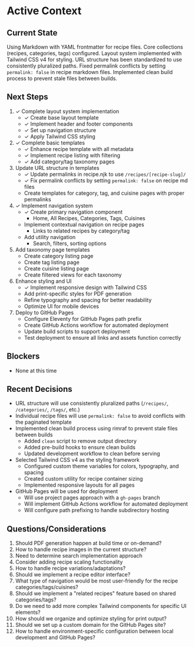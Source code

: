 # Active Context

## Current State
Using Markdown with YAML frontmatter for recipe files. Core collections (recipes, categories, tags) configured. Layout system implemented with Tailwind CSS v4 for styling. URL structure has been standardized to use consistently pluralized paths. Fixed permalink conflicts by setting `permalink: false` in recipe markdown files. Implemented clean build process to prevent stale files between builds.

## Next Steps
1. ✓ Complete layout system implementation
   - ✓ Create base layout template
   - ✓ Implement header and footer components
   - ✓ Set up navigation structure
   - ✓ Apply Tailwind CSS styling
2. ✓ Complete basic templates
   - ✓ Enhance recipe template with all metadata
   - ✓ Implement recipe listing with filtering
   - ✓ Add category/tag taxonomy pages
3. Update URL structure in templates
   - ✓ Update permalinks in recipe.njk to use `/recipes/[recipe-slug]/`
   - ✓ Fix permalink conflicts by setting `permalink: false` on recipe md files
   - Create templates for category, tag, and cuisine pages with proper permalinks
4. ✓ Implement navigation system
   - ✓ Create primary navigation component
     - Home, All Recipes, Categories, Tags, Cuisines
   - Implement contextual navigation on recipe pages
     - Links to related recipes by category/tag
   - Add utility navigation
     - Search, filters, sorting options
5. Add taxonomy page templates
   - Create category listing page
   - Create tag listing page
   - Create cuisine listing page
   - Create filtered views for each taxonomy
6. Enhance styling and UI
   - ✓ Implement responsive design with Tailwind CSS
   - Add print-specific styles for PDF generation
   - Refine typography and spacing for better readability
   - Optimize UI for mobile devices
7. Deploy to GitHub Pages
   - Configure Eleventy for GitHub Pages path prefix
   - Create GitHub Actions workflow for automated deployment
   - Update build scripts to support deployment
   - Test deployment to ensure all links and assets function correctly

## Blockers
- None at this time

## Recent Decisions
- URL structure will use consistently pluralized paths (`/recipes/`, `/categories/`, `/tags/`, etc.)
- Individual recipe files will use `permalink: false` to avoid conflicts with the paginated template
- Implemented clean build process using rimraf to prevent stale files between builds
  - Added `clean` script to remove output directory
  - Added pre-build hooks to ensure clean builds
  - Updated development workflow to clean before serving
- Selected Tailwind CSS v4 as the styling framework
  - Configured custom theme variables for colors, typography, and spacing
  - Created custom utility for recipe container sizing
  - Implemented responsive layouts for all pages
- GitHub Pages will be used for deployment
  - Will use project pages approach with a `gh-pages` branch
  - Will implement GitHub Actions workflow for automated deployment
  - Will configure path prefixing to handle subdirectory hosting

## Questions/Considerations
1. Should PDF generation happen at build time or on-demand?
2. How to handle recipe images in the current structure?
3. Need to determine search implementation approach
4. Consider adding recipe scaling functionality
5. How to handle recipe variations/adaptations?
6. Should we implement a recipe editor interface?
7. What type of navigation would be most user-friendly for the recipe categories/tags/cuisines?
8. Should we implement a "related recipes" feature based on shared categories/tags?
9. Do we need to add more complex Tailwind components for specific UI elements?
10. How should we organize and optimize styling for print output? 
11. Should we set up a custom domain for the GitHub Pages site?
12. How to handle environment-specific configuration between local development and GitHub Pages? 